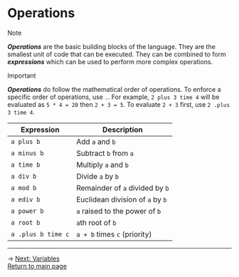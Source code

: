 # Operations
> [!NOTE]
> ***Operations*** are the basic building blocks of the language. They are the smallest unit of code that can be executed. They can be combined to form ***expressions*** which can be used to perform more complex operations.

> [!IMPORTANT]
> ***Operations*** do follow the mathematical order of operations. To enforce a specific order of operations, use `.`. For example, `2 plus 3 time 4` will be evaluated as `5 * 4 = 20` then `2 + 3 = 5`. To evaluate `2 + 3` first, use `2 .plus 3 time 4`.

| Expression | Description |
|---|---|
| `a plus b` | Add `a` and `b` |
| `a minus b` | Subtract `b` from `a` |
| `a time b` | Multiply `a` and `b` |
| `a div b` | Divide `a` by `b` |
| `a mod b` | Remainder of `a` divided by `b` |
| `a ediv b` | Euclidean division of `a` by `b` |
| `a power b` | `a` raised to the power of `b` |
| `a root b` | `a`th root of `b` |
| `a .plus b time c` | `a + b` times `c` (priority) |

---

-> [Next: Variables](variables.md)\
[Return to main page](README.md)